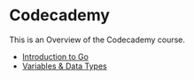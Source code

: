 # Codecademy 

This is an Overview of the Codecademy course.

- [Introduction to Go](https://github.com/KodeyThomas/BackendDev/tree/master/06-GoLang/Phase_1/Introduction.md)
- [Variables & Data Types](https://github.com/KodeyThomas/BackendDev/tree/master/06-GoLang/Phase1/Variables&DataTypes.md)